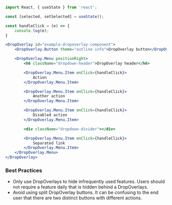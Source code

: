 ```jsx
import React, { useState } from 'react';

const [selected, setSelected] = useState();

const handleClick = (e) => {
    console.log(e);
}

<DropOverlay id="example-dropoverlay-component">
    <DropOverlay.Button theme="outline-info">DropOverlay button</DropOverlay.Button>

    <DropOverlay.Menu positionRight>
        <h6 className="dropdown-header">DropOverlay header</h6>

        <DropOverlay.Menu.Item onClick={handleClick}>
            Action
        </DropOverlay.Menu.Item>

        <DropOverlay.Menu.Item onClick={handleClick}>
            Another action
        </DropOverlay.Menu.Item>

        <DropOverlay.Menu.Item onClick={handleClick}>
            Disabled action
        </DropOverlay.Menu.Item>

        <div className="dropdown-divider"></div>

        <DropOverlay.Menu.Item onClick={handleClick}>
            Separated link
        </DropOverlay.Menu.Item>
    </DropOverlay.Menu>
</DropOverlay>
```

### Best Practices

* Only use DropOverlays to hide infrequently used features. Users should not require a feature daily that is hidden behind a DropOverlays.
* Avoid using split DropOverlay buttons. It can be confusing to the end user that there are two distinct buttons with different actions.
